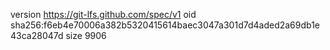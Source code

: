 version https://git-lfs.github.com/spec/v1
oid sha256:f6eb4e70006a382b5320415614baec3047a301d7d4aded2a69db1e43ca28047d
size 9906
